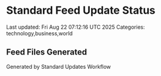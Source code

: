 # Standard Feed Update Status
Last updated: Fri Aug 22 07:12:16 UTC 2025
Categories: technology,business,world

## Feed Files Generated

Generated by Standard Updates Workflow
